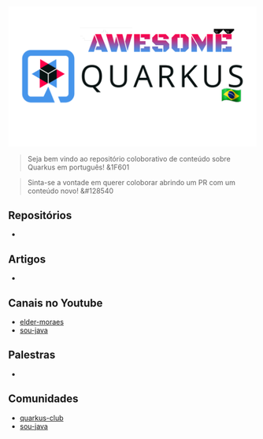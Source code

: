 ![Awesome-Quarkus-Brazil-Logo](https://github.com/andrepixel/awesome-quarkus-brazil/blob/main/QUARKUS_REPO.png)

> Seja bem vindo ao repositório coloborativo de conteúdo sobre Quarkus em português! &1F601

> Sinta-se a vontade em querer coloborar abrindo um PR com um conteúdo novo! &#128540


## Repositórios

  * 

## Artigos

  * 

## Canais no Youtube

 * [elder-moraes](https://www.youtube.com/@eldermoraes)
 * [sou-java](https://www.youtube.com/@SouJava)

## Palestras 

  * 

## Comunidades

  * [quarkus-club](https://discord.gg/4F6Q4R6d)
  * [sou-java](https://discord.gg/gzcVmv9x)

